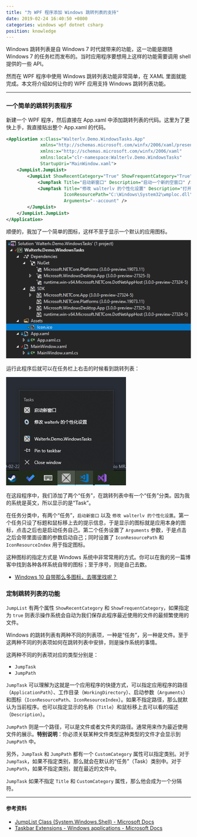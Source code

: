 ```yaml
---
title: "为 WPF 程序添加 Windows 跳转列表的支持"
date: 2019-02-24 16:40:50 +0800
categories: windows wpf dotnet csharp
position: knowledge
---
```


Windows 跳转列表是自 Windows 7 时代就带来的功能，这一功能是跟随 Windows 7 的任务栏而发布的。当时应用程序要想用上这样的功能需要调用 shell 提供的一些 API。

然而在 WPF 程序中使用 Windows 跳转列表功能非常简单，在 XAML 里面就能完成。本文将介绍如何让你的 WPF 应用支持 Windows 跳转列表功能。

---

<div id="toc"></div>

### 一个简单的跳转列表程序

新建一个 WPF 程序，然后直接在 App.xaml 中添加跳转列表的代码。这里为了更快上手，我直接贴出整个 App.xaml 的代码。

```xml
<Application x:Class="Walterlv.Demo.WindowsTasks.App"
             xmlns="http://schemas.microsoft.com/winfx/2006/xaml/presentation"
             xmlns:x="http://schemas.microsoft.com/winfx/2006/xaml"
             xmlns:local="clr-namespace:Walterlv.Demo.WindowsTasks"
             StartupUri="MainWindow.xaml">
    <JumpList.JumpList>
        <JumpList ShowRecentCategory="True" ShowFrequentCategory="True">
            <JumpTask Title="启动新窗口" Description="启动一个新的空窗口" />
            <JumpTask Title="修改 walterlv 的个性化设置" Description="打开个性化设置页面并定位到 walterlv 的设置"
                      IconResourcePath="C:\Windows\System32\wmploc.dll" IconResourceIndex="17"
                      Arguments="--account" />
        </JumpList>
    </JumpList.JumpList>
</Application>
```

顺便的，我加了一个简单的图标，这样不至于显示一个默认的应用图标。

![添加的简单的图标](/static/posts/2019-02-21-21-45-13.png)

运行此程序后就可以在任务栏上右击的时候看到跳转列表：

![运行后看到的跳转列表](/static/posts/2019-02-21-21-42-05.png)

在这段程序中，我们添加了两个“任务”，在跳转列表中有一个“任务”分类。因为我的系统是英文，所以显示的是“Task”。

在任务分类中，有两个“任务”，`启动新窗口` 以及 `修改 walterlv 的个性化设置`。第一个任务只设了标题和鼠标移上去的提示信息，于是显示的图标就是应用本身的图标，点击之后也是启动任务自己。第二个任务设置了 `Arguments` 参数，于是点击之后会带里面设置的参数启动自己；同时设置了 `IconResourcePath` 和 `IconResourceIndex` 用于指定图标。

这种图标的指定方式是 Windows 系统中非常常用的方式。你可以在我的另一篇博客中找到各种各样系统自带的图标；至于序号，则是自己去数。

- [Windows 10 自带那么多图标，去哪里找呢？](/post/where-is-the-windows-10-native-icons.html)

### 定制跳转列表的功能

`JumpList` 有两个属性 `ShowRecentCategory` 和 `ShowFrequentCategory`，如果指定为 `true` 则表示操作系统会自动为我们保存此程序最近使用的文件的最频繁使用的文件。

Windows 的跳转列表有两种不同的列表项，一种是“任务”，另一种是文件。至于这两种不同的列表项如何在跳转列表中安排，则是操作系统的事情。

这两种不同的列表项对应的类型分别是：

- `JumpTask`
- `JumpPath`

`JumpTask` 可以理解为这就是一个应用程序的快捷方式，可以指定应用程序的路径（`ApplicationPath`）、工作目录（`WorkingDirectory`）、启动参数（`Arguments`）和图标（`IconResourcePath`、`IconResourceIndex`）。如果不指定路径，那么就默认为当前程序。也可以指定显示的名称（`Title`）和鼠标移上去可以看的描述（`Description`）。

`JumpPath` 则是一个路径，可以是文件或者文件夹的路径。通常用来作为最近使用文件的展示。**特别说明**：你必须关联某种文件类型这种类型的文件才会显示到 `JumpPath` 中。

另外，`JumpTask` 和 `JumpPath` 都有一个 `CustomCategory` 属性可以指定类别。对于 `JumpTask`，如果不指定类别，那么就会在默认的“任务”（Task）类别中。对于 `JumpPath`，如果不指定类别，就在最近的文件中。

`JumpTask` 如果不指定 `Title` 和 `CustomCategory` 属性，那么他会成为一个分隔符。

---

#### 参考资料

- [JumpList Class (System.Windows.Shell) - Microsoft Docs](https://docs.microsoft.com/en-us/dotnet/api/system.windows.shell.jumplist)
- [Taskbar Extensions - Windows applications - Microsoft Docs](https://docs.microsoft.com/en-us/windows/desktop/shell/taskbar-extensions)
